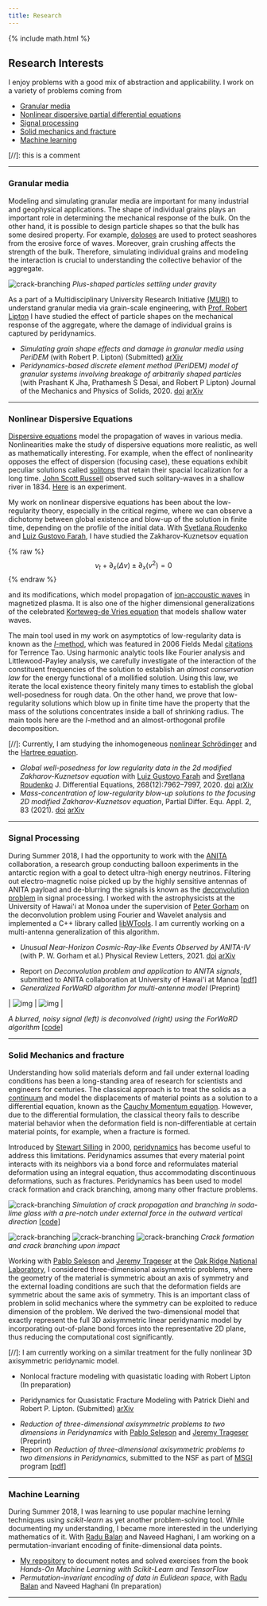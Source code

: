 ```yaml
---
title: Research
---
```

{% include math.html %}

## Research Interests

I enjoy problems with a good mix of abstraction and applicability. I work on a variety of problems coming from 
* [Granular media](#granular-media) 
* [Nonlinear dispersive partial differential equations](#nonlinear-dispersive-equations)
* [Signal processing](#signal-processing)
* [Solid mechanics and fracture](#solid-mechanics-and-fracture) 
* [Machine learning](#machine-learning) 

[//]: this is a comment 

***

### Granular media
Modeling and simulating granular media are important for many industrial and geophysical applications. The shape of individual grains plays an important role in determining the mechanical response of the bulk. On the other hand, it is possible to design particle shapes so that the bulk has some desired property. For example, [doloses](https://en.wikipedia.org/wiki/Dolos) are used to protect seashores from the erosive force of waves.
Moreover, grain crushing affects the strength of the bulk. Therefore, simulating individual grains and modeling the interaction is crucial to understanding the collective behavior of the aggregate.

 ![crack-branching](vid/output.gif)
*Plus-shaped particles settling under gravity*

As a part of a Multidisciplinary University Research Initiative [(MURI)](https://muri-granulardna.sites.caltech.edu/) to understand granular media via grain-scale engineering, with [Prof. Robert Lipton](https://www.math.lsu.edu/~lipton/) I have studied the effect of particle shapes on the mechanical response of the aggregate, where the damage of individual grains is captured by peridynamics.

- _Simulating grain shape effects and damage in granular media using PeriDEM_ (with Robert P. Lipton) (Submitted) [arXiv](https://arxiv.org/abs/2108.07212)
- _Peridynamics-based discrete element method (PeriDEM) model of granular systems involving breakage of arbitrarily shaped particles_ (with Prashant K Jha, Prathamesh S Desai, and Robert P Lipton) Journal of the Mechanics and Physics of Solids, 2020. [doi](10.1016/j.jmps.2021.104376) [arXiv](https://arxiv.org/abs/2010.07218)

***

### Nonlinear Dispersive Equations
[Dispersive equations](https://en.wikipedia.org/wiki/Dispersive_partial_differential_equation) model the propagation of waves in various media. Nonlinearities make the study of dispersive equations more realistic, as well as mathematically interesting. For example, when the effect of nonlinearity opposes the effect of dispersion (focusing case), these equations exhibit peculiar solutions called [solitons](https://en.wikipedia.org/wiki/Soliton) that retain their spacial localization for a long time. [John Scott Russell](https://en.wikipedia.org/wiki/John_Scott_Russell) observed such solitary-waves in a shallow river in 1834. [Here](https://www.youtube.com/watch?v=w-oDnvbV8mY) is an experiment.


My work on nonlinear dispersive equations has been about the low-regularity theory, especially in the critical regime, where we can observe a dichotomy between global existence and blow-up of the solution in finite time, depending on the profile of the initial data. 
With [Svetlana Roudenko](https://case.fiu.edu/about/directory/people/svetlana-roudenko.html) and [Luiz Gustovo Farah](https://sites.google.com/site/lgfarah/), I have studied the Zakharov-Kuznetsov equation

 {% raw %} 
$$
    v_t + \partial_x (\Delta v)  \pm \partial_x (v^{2}) = 0 
$$
 {% endraw %} 

 and its modifications, which model propagation of [ion-accoustic waves](https://en.wikipedia.org/wiki/Ion_acoustic_wave) in magnetized plasma. It is also one of the higher dimensional generalizations of the celebrated [Korteweg-de Vries equation](https://en.wikipedia.org/wiki/Korteweg%E2%80%93de_Vries_equation) that models shallow water waves.

The main tool used in my work on asymptotics of low-regularity data is known as the [*I*-method](https://web.archive.org/web/20120925081237/http://wiki.math.toronto.edu/DispersiveWiki/index.php/I-method), which was featured in 2006 Fields Medal [citations](http://www.icm2006.org/dailynews/fields_tao_info_en.pdf) for Terrence Tao. 
Using harmonic analytic tools like Fourier analysis and Littlewood-Payley analysis, we carefully investigate of the interaction of the constituent frequencies of the solution to establish an *almost conservation law* for the energy functional of a mollified solution. Using this law, we iterate the local existence theory finitely many times to establish the global well-posedness for rough data. On the other hand, we prove that low-regularity solutions which blow up in finite time have the property that the mass of the solutions concentrates inside a ball of shrinking radius. The main tools here are the *I*-method and an almost-orthogonal profile decomposition.

[//]: Currently, I am studying the inhomogeneous [nonlinear Schr&ouml;dinger](https://en.wikipedia.org/wiki/Nonlinear_Schr%C3%B6dinger_equation) and the [Hartree equation](https://en.wikipedia.org/wiki/Hartree_equation).

* _Global well-posedness for low regularity data in the 2d modified Zakharov-Kuznetsov equation_ with [Luiz Gustovo Farah](https://sites.google.com/site/lgfarah/) and [Svetlana Roudenko](https://case.fiu.edu/about/directory/people/svetlana-roudenko.html) 
J. Differential Equations, 268(12):7962–7997, 2020. [doi](https://doi-org.proxygw.wrlc.org/10.1016/j.jde.2019.11.092) [arXiv](https://arxiv.org/abs/1906.05822)
* _Mass-concentration of low-regularity blow-up solutions to the focusing 2D modified Zakharov-Kuznetsov equation_, Partial Differ. Equ. Appl. 2, 83 (2021). [doi](https://doi.org/10.1007/s42985-021-00139-y) [arXiv](http://arxiv.org/abs/2007.15773)


***

### Signal Processing
<!--Even though I was first exposed to Harmonic analysis as a tool to study dispersive equations, I became interested in its application in other areas of science, in particular signal processing, when I took a class on [frames](https://en.wikipedia.org/wiki/Frame_(linear_algebra)), [wavelets](https://en.wikipedia.org/wiki/Wavelet), time series analysis and [compressed sensing](https://en.wikipedia.org/wiki/Compressed_sensing) with [Prof. John Benedetto](https://www.math.umd.edu/~jjb/). -->

During Summer 2018, I had the opportunity to work with the [ANITA](https://en.wikipedia.org/wiki/Antarctic_Impulse_Transient_Antenna) collaboration, a research group conducting balloon experiments in the antarctic region with a goal to detect ultra-high energy neutrinos. Filtering out electro-magnetic noise picked up by the highly sensitive antennas of ANITA payload and de-blurring the signals is known as the [deconvolution problem](https://en.wikipedia.org/wiki/Deconvolution) in signal processing. I worked with the astrophysicists at the University of Hawai'i at Monoa under the supervision of [Peter Gorham](https://www.phys.hawaii.edu/~gorham/) on the deconvolution problem using Fourier and Wavelet analysis and implemented a C++ library called [libWTools](https://github.com/debdeepbh/libWTools). I am currently working on a multi-antenna generalization of this algorithm.


- _Unusual Near-Horizon Cosmic-Ray-like Events Observed by ANITA-IV_ (with P. W. Gorham et al.) Physical Review Letters, 2021. [doi](https://journals.aps.org/prl/abstract/10.1103/PhysRevLett.126.071103) [arXiv](https://arxiv.org/abs/2008.05690)
* Report on _Deconvolution problem and application to ANITA signals_, submitted to ANITA collaboration at University of Hawai'i at Manoa [[pdf]](/content/report-anita.pdf)
* _Generalized ForWaRD algorithm for multi-antenna model_ (Preprint)

| ![img](noisyblurred-1.png) | ![img](dec-1.png) |

*A blurred, noisy signal (left) is deconvolved (right) using the ForWaRD algorithm* [[code]](https://github.com/debdeepbh/numerical/tree/master/wavelet)


***

### Solid Mechanics and fracture
Understanding how solid materials deform and fail under external loading conditions has been a long-standing area of research for scientists and engineers for centuries. 
The classical approach is to treat the solids as a [continuum](https://en.wikipedia.org/wiki/Continuum_mechanics) and model the displacements of material points as a solution to a differential equation, known as the [Cauchy Momentum equation](https://en.wikipedia.org/wiki/Cauchy_momentum_equation).
However, due to the differential formulation, the classical theory fails to describe material behavior when the deformation field is non-differentiable at certain material points, for example, when a fracture is formed.

Introduced by [Stewart Silling](https://www.sandia.gov/~sasilli/) in 2000,  [peridynamics](https://en.wikipedia.org/wiki/Peridynamics) has become useful to address this limitations.
Peridynamics assumes that every material point interacts with its neighbors via a bond force and reformulates material deformation using an integral equation, thus accommodating discontinuous deformations, such as fractures. Peridynamics has been used to model crack formation and crack branching, among many other fracture problems.

 ![crack-branching](meshout.gif)
*Simulation of crack propagation and branching in soda-lime glass with a pre-notch under external force in the outward vertical direction* [[code]](https://github.com/debdeepbh/numerical/tree/master/crack) 


 ![crack-branching](vid/1crack_small.gif)
 ![crack-branching](vid/3crack_small.gif)
 ![crack-branching](vid/3d_hertzian.gif)
*Crack formation and crack branching upon impact*

Working with [Pablo Seleson](https://web.ornl.gov/~selesonpd/) and [Jeremy Trageser](https://cam.ornl.gov/jtrageser2.html) at the [Oak Ridge National Laboratory](https://www.ornl.gov/), 
I considered three-dimensional axisymmetric problems, where the geometry of the material is symmetric about an axis of symmetry and the external loading conditions are such that the deformation fields are symmetric about the same axis of symmetry. This is an important class of problem in solid mechanics where the symmetry can be exploited to reduce dimension of the problem. We derived the two-dimensional model that exactly represent the full 3D axisymmetric linear peridynamic model by incorporating out-of-plane bond forces into the representative 2D plane, thus reducing the computational cost significantly.


[//]: I am currently working on a similar treatment for the fully nonlinear 3D axisymmetric peridynamic model.

* Nonlocal fracture modeling with quasistatic loading with Robert Lipton (In preparation)
- Peridynamics for Quasistatic Fracture Modeling with Patrick Diehl and Robert P. Lipton. (Submitted) [arXiv](https://arxiv.org/abs/2107.14665)
* _Reduction of three-dimensional axisymmetric problems to two dimensions in Peridynamics_ with [Pablo Seleson](https://web.ornl.gov/~selesonpd/) and [Jeremy Trageser](https://cam.ornl.gov/jtrageser2.html) (Preprint)
* Report on _Reduction of three-dimensional axisymmetric problems to two dimensions in Peridynamics_, submitted to the NSF as part of [MSGI](https://orise.orau.gov/nsf-msgi/) program [[pdf]](/content/NSF-report-signed.pdf)

***

### Machine Learning

During Summer 2018, I was learning to use  popular machine lerning techniques using *scikit-learn* as yet another problem-solving tool. While documenting my understanding, I became more interested in the underlying mathematics of it.
With [Radu Balan](https://www.math.umd.edu/~rvbalan/) and Naveed Haghani, I am working on a 
 permutation-invariant encoding of finite-dimensional data points.

*  [My repository](https://github.com/debdeepbh/ml) to document notes and solved exercises from the book *Hands-On Machine Learning with Scikit-Learn and TensorFlow*
* _Permutation-invariant encoding of data in Eulidean space_, with [Radu Balan](https://www.math.umd.edu/~rvbalan/) and Naveed Haghani (In preparation)

***


